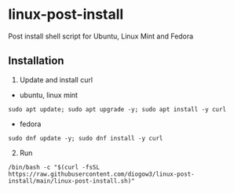# linux-post-install
Post install shell script for Ubuntu, Linux Mint and Fedora

## Installation
1. Update and install curl

* ubuntu, linux mint
```
sudo apt update; sudo apt upgrade -y; sudo apt install -y curl
```
* fedora
```
sudo dnf update -y; sudo dnf install -y curl
```

2. Run
```
/bin/bash -c "$(curl -fsSL https://raw.githubusercontent.com/diogow3/linux-post-install/main/linux-post-install.sh)"
```

